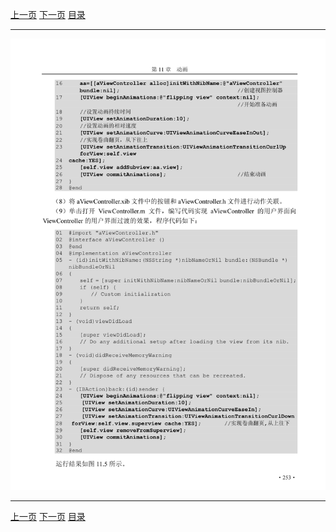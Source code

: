 [上一页](264.md) [下一页](266.md) [目录](../README.md)

***

![265](../images/265.png)

***

[上一页](264.md) [下一页](266.md) [目录](../README.md)